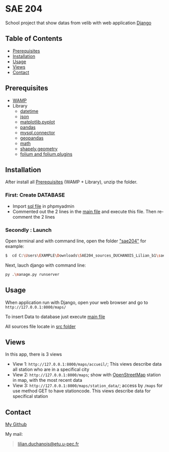 # SAE 204

School project that show datas from velib with web application [Django](https://www.djangoproject.com/)

## Table of Contents
- [Prerequisites](#prerequisites)
- [Installation](#installation)
- [Usage](#usage)
- [Views](#views)
- [Contact](#contact)

## Prerequisites

- [WAMP](https://sourceforge.net/projects/wampserver/)
- Library
    - [datetime](https://docs.python.org/3/library/datetime.html)
    - [json](https://docs.python.org/3/library/json.html)
    - [matplotlib.pyplot](https://matplotlib.org/stable/users/installing/index.html)
    - [pandas](https://pandas.pydata.org/pandas-docs/stable/getting_started/install.html)
    - [mysql.connector](https://pypi.org/project/mysql-connector-python/)
    - [geopandas](https://geopandas.org/en/stable/getting_started/install.html)
    - [math](https://docs.python.org/3/library/math.html)
    - [shapely.geometry](https://shapely.readthedocs.io/en/stableinstallation.html)
    - [folium and folium.plugins](https://pypi.org/project/folium/)

## Installation

After install all [Prerequisites](#prerequisites) (WAMP + Library), unzip the folder.

### First: Create DATABASE
- Import [sql file](./velibs.sql) in phpmyadmin
- Commented out the 2 lines in the [main file](./sae204/maps/src/main.py) and execute this file. Then re-comment the 2 lines

### Secondly : Launch 
Open terminal and with command line, open the folder ["sae204"](./sae204/)
for example:
```sh
$  cd C:\Users\EXAMPLE\Downloads\SAE204_sources_DUCHANOIS_Lilian_b1\sae204
```

Next, lauch django with command line:
```sh
py .\manage.py runserver
```

## Usage

When application run with Django, open your web browser and go to `http://127.0.0.1:8000/maps/` 

To insert Data to database just execute [main file](./sae204/maps/src/main.py)

All sources file locate in [src folder](./sae204/maps/src)

## Views

In this app, there is 3 views

- View 1: `http://127.0.0.1:8000/maps/accueil/`; This views describe data all station who are in a specifical city
- View 2: `http://127.0.0.1:8000/maps`; show with [OpenStreetMap](https://www.openstreetmap.org) station in map, with the most recent data
- View 3: `http://127.0.0.1:8000/maps/station_data/`; access by `/maps` for use method GET to have stationcode. This views describe data for specifical station

## Contact

[My Github](https://github.com/L3ChatNoir)

My mail: 
>lilian.duchanois@etu.u-pec.fr
